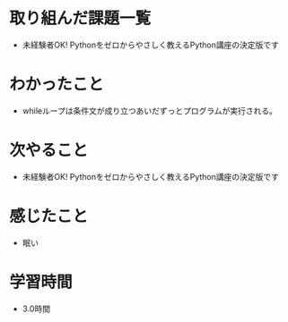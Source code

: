 # 取り組んだ課題一覧

- 未経験者OK! Pythonをゼロからやさしく教えるPython講座の決定版です

# わかったこと

- whileループは条件文が成り立つあいだずっとプログラムが実行される。

# 次やること

- 未経験者OK! Pythonをゼロからやさしく教えるPython講座の決定版です

# 感じたこと

- 眠い

# 学習時間

- 3.0時間